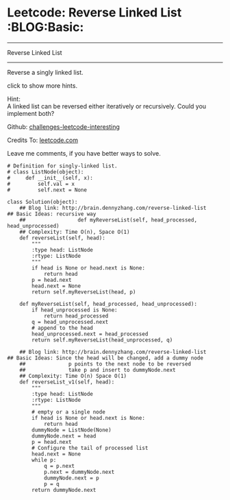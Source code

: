 # Leetcode: Reverse Linked List     :BLOG:Basic:


---

Reverse Linked List  

---

Reverse a singly linked list.  

click to show more hints.  

Hint:  
A linked list can be reversed either iteratively or recursively. Could you implement both?  

Github: [challenges-leetcode-interesting](https://github.com/DennyZhang/challenges-leetcode-interesting/tree/master/reverse-linked-list)  

Credits To: [leetcode.com](https://leetcode.com/problems/reverse-linked-list/description/)  

Leave me comments, if you have better ways to solve.  

    # Definition for singly-linked list.
    # class ListNode(object):
    #     def __init__(self, x):
    #         self.val = x
    #         self.next = None
    
    class Solution(object):
        ## Blog link: http://brain.dennyzhang.com/reverse-linked-list
    ## Basic Ideas: recursive way
        ##                 def myReverseList(self, head_processed, head_unprocessed)
        ## Complexity: Time O(n), Space O(1)
        def reverseList(self, head):
            """
            :type head: ListNode
            :rtype: ListNode
            """
            if head is None or head.next is None:
                return head
            p = head.next
            head.next = None
            return self.myReverseList(head, p)
    
        def myReverseList(self, head_processed, head_unprocessed):
            if head_unprocessed is None:
                return head_processed
            q = head_unprocessed.next
            # append to the head
            head_unprocessed.next = head_processed
            return self.myReverseList(head_unprocessed, q)
    
        ## Blog link: http://brain.dennyzhang.com/reverse-linked-list
    ## Basic Ideas: Since the head will be changed, add a dummy node
        ##              p points to the next node to be reversed
        ##              take p and insert to dummyNode.next
        ## Complexity: Time O(n) Space O(1)
        def reverseList_v1(self, head):
            """
            :type head: ListNode
            :rtype: ListNode
            """
            # empty or a single node
            if head is None or head.next is None:
                return head
            dummyNode = ListNode(None)
            dummyNode.next = head
            p = head.next
            # Configure the tail of processed list
            head.next = None
            while p:
                q = p.next
                p.next = dummyNode.next
                dummyNode.next = p
                p = q
            return dummyNode.next